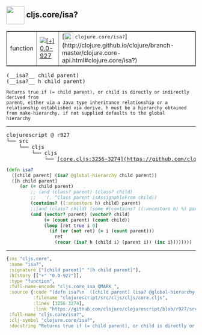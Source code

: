 ## <img width="48px" valign="middle" src="http://i.imgur.com/Hi20huC.png"> cljs.core/isa?

 <table border="1">
<tr>
<td>function</td>
<td><a href="https://github.com/cljsinfo/api-refs/tree/0.0-927"><img valign="middle" alt="[+] 0.0-927" src="https://img.shields.io/badge/+-0.0--927-lightgrey.svg"></a> </td>
<td>
[<img height="24px" valign="middle" src="http://i.imgur.com/1GjPKvB.png"> <samp>clojure.core/isa?</samp>](http://clojure.github.io/clojure/branch-master/clojure.core-api.html#clojure.core/isa?)
</td>
</tr>
</table>

 <samp>
(__isa?__ child parent)<br>
(__isa?__ h child parent)<br>
</samp>

```
Returns true if (= child parent), or child is directly or indirectly derived from
parent, either via a Java type inheritance relationship or a
relationship established via derive. h must be a hierarchy obtained
from make-hierarchy, if not supplied defaults to the global
hierarchy
```

---

 <pre>
clojurescript @ r927
└── src
    └── cljs
        └── cljs
            └── <ins>[core.cljs:3256-3274](https://github.com/clojure/clojurescript/blob/r927/src/cljs/cljs/core.cljs#L3256-L3274)</ins>
</pre>

```clj
(defn isa?
  ([child parent] (isa? @global-hierarchy child parent))
  ([h child parent]
     (or (= child parent)
         ;; (and (class? parent) (class? child)
         ;;    (. ^Class parent isAssignableFrom child))
         (contains? ((:ancestors h) child) parent)
         ;;(and (class? child) (some #(contains? ((:ancestors h) %) parent) (supers child)))
         (and (vector? parent) (vector? child)
              (= (count parent) (count child))
              (loop [ret true i 0]
                (if (or (not ret) (= i (count parent)))
                  ret
                  (recur (isa? h (child i) (parent i)) (inc i))))))))
```


---

```clj
{:ns "cljs.core",
 :name "isa?",
 :signature ["[child parent]" "[h child parent]"],
 :history [["+" "0.0-927"]],
 :type "function",
 :full-name-encode "cljs.core_isa_QMARK_",
 :source {:code "(defn isa?\n  ([child parent] (isa? @global-hierarchy child parent))\n  ([h child parent]\n     (or (= child parent)\n         ;; (and (class? parent) (class? child)\n         ;;    (. ^Class parent isAssignableFrom child))\n         (contains? ((:ancestors h) child) parent)\n         ;;(and (class? child) (some #(contains? ((:ancestors h) %) parent) (supers child)))\n         (and (vector? parent) (vector? child)\n              (= (count parent) (count child))\n              (loop [ret true i 0]\n                (if (or (not ret) (= i (count parent)))\n                  ret\n                  (recur (isa? h (child i) (parent i)) (inc i))))))))",
          :filename "clojurescript/src/cljs/cljs/core.cljs",
          :lines [3256 3274],
          :link "https://github.com/clojure/clojurescript/blob/r927/src/cljs/cljs/core.cljs#L3256-L3274"},
 :full-name "cljs.core/isa?",
 :clj-symbol "clojure.core/isa?",
 :docstring "Returns true if (= child parent), or child is directly or indirectly derived from\nparent, either via a Java type inheritance relationship or a\nrelationship established via derive. h must be a hierarchy obtained\nfrom make-hierarchy, if not supplied defaults to the global\nhierarchy"}

```
